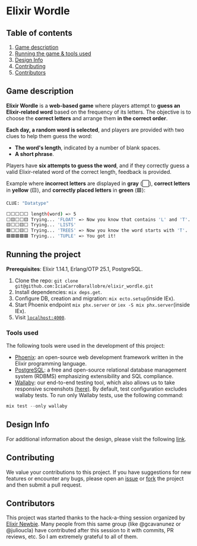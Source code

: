 # Elixir Wordle

## Table of contents

1. [Game description](#game-description)
2. [Running the game & tools used](#running-the-project)
3. [Design Info](#design-info)
4. [Contributing](#contributing)
5. [Contributors](#contributors)

## Game description

**Elixir Wordle** is a **web-based game** where players attempt to **guess an Elixir-related word** based on the frequency of its letters. The objective is to choose the **correct letters** and arrange them **in the correct order**.

**Each day, a random word is selected**, and players are provided with two clues to help them guess the word:

- **The word's length**, indicated by a number of blank spaces.
- **A short phrase**.

Players have **six attempts to guess the word**, and if they correctly guess a valid Elixir-related word of the correct length, feedback is provided.

Example where **incorrect letters** are displayed in **gray** (⬜), **correct letters** in **yellow** (🟨), and **correctly placed letters** in **green** (🟩):

```bash
CLUE: "Datatype"

⬜⬜⬜⬜⬜ length(word) => 5 
⬜🟨⬜⬜🟨 Trying... 'FLOAT' => Now you know that contains 'L' and 'T'.
🟨⬜⬜🟨⬜ Trying... 'LISTS'
🟩⬜⬜🟨⬜ Trying... 'TREES' => Now you know the word starts with 'T'.
🟩🟩🟩🟩🟩 Trying... 'TUPLE' => You got it!
```

## Running the project

**Prerequisites**: Elixir 1.14.1, Erlang/OTP 25.1, PostgreSQL.

1. Clone the repo: `git clone git@github.com:IciaCarroBarallobre/elixir_wordle.git`
2. Install dependencies: `mix deps.get`.
3. Configure DB, creation and migration:  `mix ecto.setup`(inside IEx).
4. Start Phoenix endpoint `mix phx.server` or `iex -S mix phx.server`(inside IEx).
5. Visit [`localhost:4000`](http://localhost:4000).

### Tools used

The following tools were used in the development of this project:

- [Phoenix](https://www.phoenixframework.org/): an open-source web development framework written in the Elixir programming language.
- [PostgreSQL](https://www.postgresql.org/):  a free and open-source relational database management system (RDBMS) emphasizing extensibility and SQL compliance.
- [Wallaby](https://github.com/elixir-wallaby/wallaby): our end-to-end testing tool, which also allows us to take responsive screenshots [(here)](./docs/design.md). By default, test configuration excludes wallaby tests. To run only Wallaby tests, use the following command:

```elixir
mix test --only wallaby
```

## Design Info

For additional information about the design, please visit the following [link](./docs/design.md).

## Contributing

We value your contributions to this project. If you have suggestions for new features or encounter any bugs, please open an [issue](https://github.com/IciaCarroBarallobre/elixir_wordle/issues) or [fork](https://github.com/IciaCarroBarallobre/elixir_wordle/forks) the project and then submit a pull request.

## Contributors

This project was started thanks to the hack-a-thing session organized by [Elixir Newbie](https://www.elixirnewbie.com/). Many people from this same group (like @gcavanunez or @julioucla) have contributed after this session to it with commits, PR reviews, etc. So I am extremely grateful to all of them.
